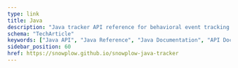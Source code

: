 ```yaml
---
type: link
title: Java
description: "Java tracker API reference for behavioral event tracking in enterprise applications and Android development."
schema: "TechArticle"
keywords: ["Java API", "Java Reference", "Java Documentation", "API Documentation", "Java SDK", "Java Tracker"]
sidebar_position: 60
href: https://snowplow.github.io/snowplow-java-tracker
---
```

